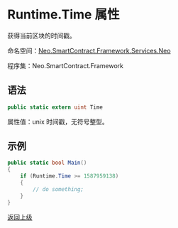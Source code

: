 # Runtime.Time 属性

获得当前区块的时间戳。

命名空间：[Neo.SmartContract.Framework.Services.Neo](../../neo.md)

程序集：Neo.SmartContract.Framework

## 语法

```c#
public static extern uint Time
```

属性值：unix 时间戳，无符号整型。

## 示例

```c#
public static bool Main()
{
    if (Runtime.Time >= 1587959138)
    {
        // do something;
    }
}
```



[返回上级](../Runtime.md)